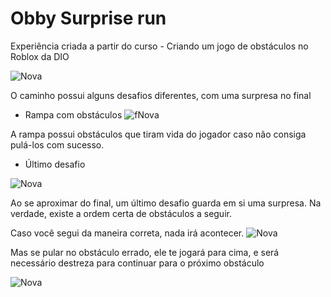 # Obby Surprise run

Experiência criada a partir do curso - Criando um jogo de obstáculos no Roblox da DIO

![Nova](https://iili.io/HGcP7Hl.png)

O caminho possui alguns desafios diferentes, com uma surpresa no final

- Rampa com obstáculos
![fNova](https://iili.io/HGcPIPs.png)

A rampa possui obstáculos que tiram vida do jogador caso não consiga pulá-los com sucesso.

- Último desafio

![Nova](https://iili.io/HGcPuKG.png)

Ao se aproximar do final, um último desafio guarda em si uma surpresa. Na verdade, existe a ordem certa de obstáculos a seguir.

Caso você segui da maneira correta, nada irá acontecer.
![Nova](https://iili.io/HGcPRS4.png)

Mas se pular no obstáculo errado, ele te jogará para cima, e será necessário destreza para continuar para o próximo obstáculo

![Nova](https://iili.io/HGcPAlf.png)





 
 
 
 
